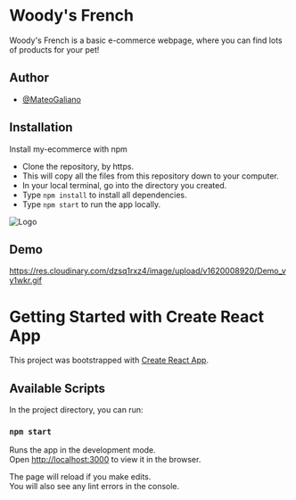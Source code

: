# Woody's French

Woody's French is a basic e-commerce webpage, where you can find lots of products for your pet!


## Author

- [@MateoGaliano](https://www.github.com/MateoGaliano)

  
## Installation 

Install my-ecommerce with npm

- Clone the repository, by https.
- This will copy all the files from this repository down to your computer.
- In your local terminal, go into the directory you created.
- Type `npm install` to install all dependencies.
- Type `npm start` to run the app locally.
    
![Logo](https://res.cloudinary.com/dzsq1rxz4/image/upload/v1620002557/logo/logo_x128rb.png)

    
## Demo

https://res.cloudinary.com/dzsq1rxz4/image/upload/v1620008920/Demo_vy1wkr.gif


# Getting Started with Create React App

This project was bootstrapped with [Create React App](https://github.com/facebook/create-react-app).

## Available Scripts

In the project directory, you can run:

### `npm start`

Runs the app in the development mode.\
Open [http://localhost:3000](http://localhost:3000) to view it in the browser.

The page will reload if you make edits.\
You will also see any lint errors in the console.

